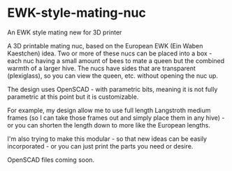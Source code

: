 # EWK-style-mating-nuc
An EWK style mating new for 3D printer

A 3D printable mating nuc, based on the European EWK (Ein Waben Kaestchen) idea. Two or more of these nucs can be placed into a 
box - each nuc having a small amount of bees to mate a queen but the combined warmth of a larger hive. The nucs have sides that
are transparent (plexiglass), so you can view the queen, etc. without opening the nuc up.

The design uses OpenSCAD - with parametric bits, meaning it is not fully parametric at this point but it is customizable.

For example, my design allow me to use full length Langstroth medium frames (so I can take those frames out and simply place
them in any hive) - or you can shorten the length down to more like the European lengths.

I'm also trying to make this modular - so that new ideas can be easily incorporated - or you can just print the parts you 
need or desire.

OpenSCAD files coming soon.
